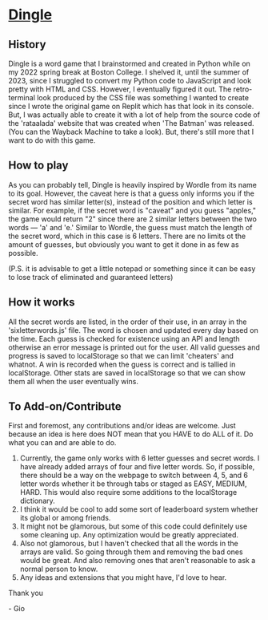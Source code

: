 # [Dingle](https://dingle.glitch.me)
## History
Dingle is a word game that I brainstormed and created in Python while on my 2022 spring break at Boston College.
I shelved it, until the summer of 2023, since I struggled to convert my Python code to JavaScript and look pretty with HTML and CSS.
However, I eventually figured it out.
The retro-terminal look produced by the CSS file was something I wanted to create since I wrote the original game on Replit which has that look in its console.
But, I was actually able to create it with a lot of help from the source code of the 'rataalada' website that was created when 'The Batman' was released. (You can the Wayback Machine to take a look).
But, there's still more that I want to do with this game.

## How to play
As you can probably tell, Dingle is heavily inspired by Wordle from its name to its goal.
However, the caveat here is that a guess only informs you if the secret word has similar letter(s), instead of the position and which letter is similar.
For example, if the secret word is "caveat" and you guess "apples," the game would return "2" since there are 2 similar letters between the two words — 'a' and 'e.'
Similar to Wordle, the guess must match the length of the secret word, which in this case is 6 letters.
There are no limits ot the amount of guesses, but obviously you want to get it done in as few as possible.

(P.S. it is advisable to get a little notepad or something since it can be easy to lose track of eliminated and guaranteed letters)

## How it works
All the secret words are listed, in the order of their use, in an array in the 'sixletterwords.js' file.
The word is chosen and updated every day based on the time.
Each guess is checked for existence using an API and length otherwise an error message is printed out for the user.
All valid guesses and progress is saved to localStorage so that we can limit 'cheaters' and whatnot.
A win is recorded when the guess is correct and is tallied in localStorage.
Other stats are saved in localStorage so that we can show them all when the user eventually wins.

## To Add-on/Contribute
First and foremost, any contributions and/or ideas are welcome.
Just because an idea is here does NOT mean that you HAVE to do ALL of it.
Do what you can and are able to do.

1) Currently, the game only works with 6 letter guesses and secret words. I have already added arrays of four and five letter words. So, if possible, there should be a way on the webpage to switch between 4, 5, and 6 letter words whether it be through tabs or staged as EASY, MEDIUM, HARD. This would also require some additions to the localStorage dictionary.
2) I think it would be cool to add some sort of leaderboard system whether its global or among friends.
3) It might not be glamorous, but some of this code could definitely use some cleaning up. Any optimization would be greatly appreciated.
4) Also not glamorous, but I haven't checked that all the words in the arrays are valid. So going through them and removing the bad ones would be great. And also removing ones that aren't reasonable to ask a normal person to know.
5) Any ideas and extensions that you might have, I'd love to hear.


Thank you

\- Gio
#
